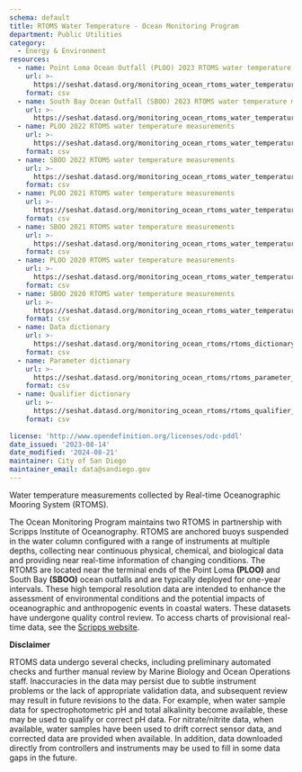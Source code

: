 ```yaml
---
schema: default
title: RTOMS Water Temperature - Ocean Monitoring Program
department: Public Utilities
category:
  - Energy & Environment
resources:
  - name: Point Loma Ocean Outfall (PLOO) 2023 RTOMS water temperature measurements
    url: >-
      https://seshat.datasd.org/monitoring_ocean_rtoms_water_temperature/PLOO_water_temperature_2023_datasd.csv
    format: csv
  - name: South Bay Ocean Outfall (SBOO) 2023 RTOMS water temperature measurements
    url: >-
      https://seshat.datasd.org/monitoring_ocean_rtoms_water_temperature/SBOO_water_temperature_2023_datasd.csv
  - name: PLOO 2022 RTOMS water temperature measurements
    url: >-
      https://seshat.datasd.org/monitoring_ocean_rtoms_water_temperature/PLOO_water_temperature_2022_datasd.csv
    format: csv
  - name: SBOO 2022 RTOMS water temperature measurements
    url: >-
      https://seshat.datasd.org/monitoring_ocean_rtoms_water_temperature/SBOO_water_temperature_2022_datasd.csv
    format: csv
  - name: PLOO 2021 RTOMS water temperature measurements
    url: >-
      https://seshat.datasd.org/monitoring_ocean_rtoms_water_temperature/PLOO_water_temperature_2021_datasd.csv
    format: csv
  - name: SBOO 2021 RTOMS water temperature measurements
    url: >-
      https://seshat.datasd.org/monitoring_ocean_rtoms_water_temperature/SBOO_water_temperature_2021_datasd.csv
    format: csv
  - name: PLOO 2020 RTOMS water temperature measurements
    url: >-
      https://seshat.datasd.org/monitoring_ocean_rtoms_water_temperature/PLOO_water_temperature_2020_datasd.csv
    format: csv
  - name: SBOO 2020 RTOMS water temperature measurements
    url: >-
      https://seshat.datasd.org/monitoring_ocean_rtoms_water_temperature/SBOO_water_temperature_2020_datasd.csv
    format: csv
  - name: Data dictionary
    url: >-
      https://seshat.datasd.org/monitoring_ocean_rtoms/rtoms_dictionary_datasd.csv
    format: csv
  - name: Parameter dictionary
    url: >-
      https://seshat.datasd.org/monitoring_ocean_rtoms/rtoms_parameter_dictionary_datasd.csv
    format: csv
  - name: Qualifier dictionary
    url: >-
      https://seshat.datasd.org/monitoring_ocean_rtoms/rtoms_qualifier_dictionary_datasd.csv
    format: csv
  
license: 'http://www.opendefinition.org/licenses/odc-pddl'
date_issued: '2023-08-14'
date_modified: '2024-08-21'
maintainer: City of San Diego
maintainer_email: data@sandiego.gov
---
```

Water temperature measurements collected by Real-time Oceanographic Mooring System (RTOMS).

<!--more-->

The Ocean Monitoring Program maintains two RTOMS in partnership with Scripps Institute of Oceanography. RTOMS are anchored buoys suspended in the water column configured with a range of instruments at multiple depths, collecting near continuous physical, chemical, and biological data and providing near real-time information of changing conditions. The RTOMS are located near the terminal ends of the Point Loma **(PLOO)** and South Bay **(SBOO)** ocean outfalls and are typically deployed for one-year intervals. These high temporal resolution data are intended to enhance the assessment of environmental conditions and the potential impacts of oceanographic and anthropogenic events in coastal waters. These datasets have undergone quality control review. To access charts of provisional real-time data, see the [Scripps website](https://mooring.ucsd.edu//).

**Disclaimer**

RTOMS data undergo several checks, including preliminary automated checks and further manual review by Marine Biology and Ocean Operations staff. Inaccuracies in the data may persist due to subtle instrument problems or the lack of appropriate validation data, and subsequent review may result in future revisions to the data. For example, when water sample data for spectrophotometric pH and total alkalinity become available, these may be used to qualify or correct pH data. For nitrate/nitrite data, when available, water samples have been used to drift correct sensor data, and corrected data are provided when available. In addition, data downloaded directly from controllers and instruments may be used to fill in some data gaps in the future.